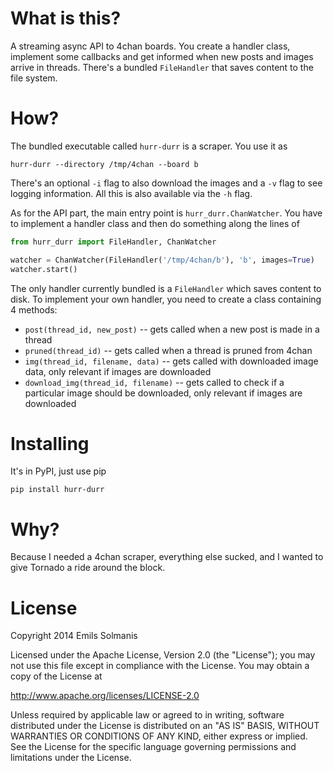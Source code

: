 # What is this?

A streaming async API to 4chan boards. You create a handler class, implement some callbacks and get informed when new
posts and images arrive in threads. There's a bundled `FileHandler` that saves content to the file system.

# How?

The bundled executable called `hurr-durr` is a scraper. You use it as

    hurr-durr --directory /tmp/4chan --board b

There's an optional `-i` flag to also download the images and a `-v` flag to see logging information. All this is also
available via the `-h` flag.

As for the API part, the main entry point is `hurr_durr.ChanWatcher`. You have to implement a handler class and then
do something along the lines of

```python
from hurr_durr import FileHandler, ChanWatcher

watcher = ChanWatcher(FileHandler('/tmp/4chan/b'), 'b', images=True)
watcher.start()
```

The only handler currently bundled is a `FileHandler` which saves content to disk. To implement your own handler,
you need to create a class containing 4 methods:

 * `post(thread_id, new_post)` -- gets called when a new post is made in a thread
 * `pruned(thread_id)` -- gets called when a thread is pruned from 4chan
 * `img(thread_id, filename, data)` -- gets called with downloaded image data, only relevant if images are downloaded
 * `download_img(thread_id, filename)` -- gets called to check if a particular image should be downloaded, only relevant
    if images are downloaded

# Installing

It's in PyPI, just use pip

    pip install hurr-durr

# Why?

Because I needed a 4chan scraper, everything else sucked, and I wanted to give Tornado a ride around the block.

# License

 Copyright 2014 Emils Solmanis

   Licensed under the Apache License, Version 2.0 (the "License");
   you may not use this file except in compliance with the License.
   You may obtain a copy of the License at

   http://www.apache.org/licenses/LICENSE-2.0

   Unless required by applicable law or agreed to in writing, software
   distributed under the License is distributed on an "AS IS" BASIS,
   WITHOUT WARRANTIES OR CONDITIONS OF ANY KIND, either express or implied.
   See the License for the specific language governing permissions and
   limitations under the License.